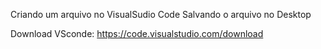 Criando um arquivo no VisualSudio Code
Salvando o arquivo no Desktop 

Download VSconde: https://code.visualstudio.com/download
